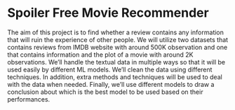 # Spoiler Free Movie Recommender

The aim of this project is to find whether a review contains any information that will ruin the experience of other people. We will utilize two datasets that contains reviews from IMDB website with around 500K observation and one that contains information and the plot of a movie with around 2K observations. We’ll handle the textual data in multiple ways so that it will be used easily by different ML models. We’ll clean the data using different techniques. In addition, extra methods and techniques will be used to deal with the data when needed. Finally, we’ll use different models to draw a conclusion about which is the best model to be used based on their performances.
